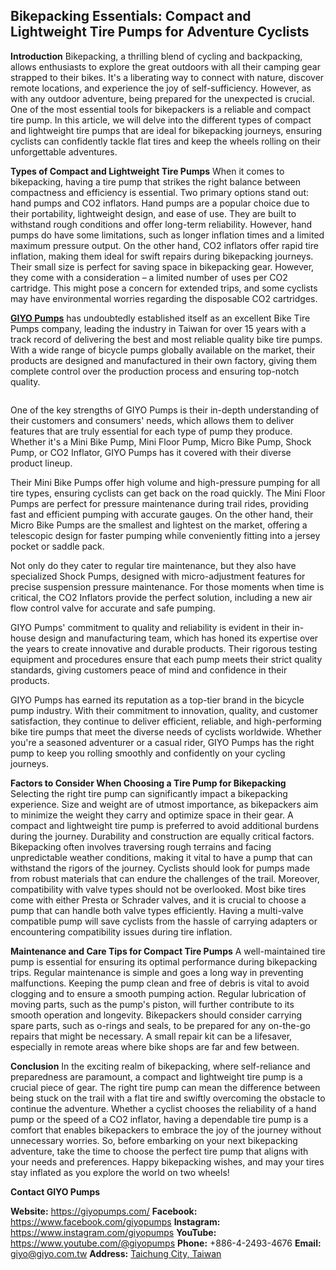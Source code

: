 ## Bikepacking Essentials: Compact and Lightweight Tire Pumps for Adventure Cyclists

**Introduction**
Bikepacking, a thrilling blend of cycling and backpacking, allows enthusiasts to explore the great outdoors with all their camping gear strapped to their bikes. It's a liberating way to connect with nature, discover remote locations, and experience the joy of self-sufficiency. However, as with any outdoor adventure, being prepared for the unexpected is crucial. One of the most essential tools for bikepackers is a reliable and compact tire pump. In this article, we will delve into the different types of compact and lightweight tire pumps that are ideal for bikepacking journeys, ensuring cyclists can confidently tackle flat tires and keep the wheels rolling on their unforgettable adventures.

**Types of Compact and Lightweight Tire Pumps**
When it comes to bikepacking, having a tire pump that strikes the right balance between compactness and efficiency is essential. Two primary options stand out: hand pumps and CO2 inflators. Hand pumps are a popular choice due to their portability, lightweight design, and ease of use. They are built to withstand rough conditions and offer long-term reliability. However, hand pumps do have some limitations, such as longer inflation times and a limited maximum pressure output. On the other hand, CO2 inflators offer rapid tire inflation, making them ideal for swift repairs during bikepacking journeys. Their small size is perfect for saving space in bikepacking gear. However, they come with a consideration – a limited number of uses per CO2 cartridge. This might pose a concern for extended trips, and some cyclists may have environmental worries regarding the disposable CO2 cartridges.

**[GIYO Pumps](https://giyopumps.com)** has undoubtedly established itself as an excellent Bike Tire Pumps company, leading the industry in Taiwan for over 15 years with a track record of delivering the best and most reliable quality bike tire pumps. With a wide range of bicycle pumps globally available on the market, their products are designed and manufactured in their own factory, giving them complete control over the production process and ensuring top-notch quality.

<img alt="" border="0" data-original-height="400" data-original-width="400" src="https://blogger.googleusercontent.com/img/b/R29vZ2xl/AVvXsEgaWsXVNnFOEuakrZDfar9kUAjlO9so1F0sp0QXypkpanhRN9O53bFLPuY2X9DzfXu6byV8yZBZeW_-5ZxKLGOzX-UnuXCQeUcxdDa9fBcH9Ft2H0R9H5U3a5ShdkElceQ2ttWjFGpTrhuhvA1Y3hyufiMG2hPcFwu4kp0MsfOEyfqJDaMAfZatXvPcbv0/s1600/giyopumps.png"/>

One of the key strengths of GIYO Pumps is their in-depth understanding of their customers and consumers' needs, which allows them to deliver features that are truly essential for each type of pump they produce. Whether it's a Mini Bike Pump, Mini Floor Pump, Micro Bike Pump, Shock Pump, or CO2 Inflator, GIYO Pumps has it covered with their diverse product lineup.

Their Mini Bike Pumps offer high volume and high-pressure pumping for all tire types, ensuring cyclists can get back on the road quickly. The Mini Floor Pumps are perfect for pressure maintenance during trail rides, providing fast and efficient pumping with accurate gauges. On the other hand, their Micro Bike Pumps are the smallest and lightest on the market, offering a telescopic design for faster pumping while conveniently fitting into a jersey pocket or saddle pack.

Not only do they cater to regular tire maintenance, but they also have specialized Shock Pumps, designed with micro-adjustment features for precise suspension pressure maintenance. For those moments when time is critical, the CO2 Inflators provide the perfect solution, including a new air flow control valve for accurate and safe pumping.

GIYO Pumps' commitment to quality and reliability is evident in their in-house design and manufacturing team, which has honed its expertise over the years to create innovative and durable products. Their rigorous testing equipment and procedures ensure that each pump meets their strict quality standards, giving customers peace of mind and confidence in their products.

GIYO Pumps has earned its reputation as a top-tier brand in the bicycle pump industry. With their commitment to innovation, quality, and customer satisfaction, they continue to deliver efficient, reliable, and high-performing bike tire pumps that meet the diverse needs of cyclists worldwide. Whether you're a seasoned adventurer or a casual rider, GIYO Pumps has the right pump to keep you rolling smoothly and confidently on your cycling journeys.

**Factors to Consider When Choosing a Tire Pump for Bikepacking**
Selecting the right tire pump can significantly impact a bikepacking experience. Size and weight are of utmost importance, as bikepackers aim to minimize the weight they carry and optimize space in their gear. A compact and lightweight tire pump is preferred to avoid additional burdens during the journey. Durability and construction are equally critical factors. Bikepacking often involves traversing rough terrains and facing unpredictable weather conditions, making it vital to have a pump that can withstand the rigors of the journey. Cyclists should look for pumps made from robust materials that can endure the challenges of the trail. Moreover, compatibility with valve types should not be overlooked. Most bike tires come with either Presta or Schrader valves, and it is crucial to choose a pump that can handle both valve types efficiently. Having a multi-valve compatible pump will save cyclists from the hassle of carrying adapters or encountering compatibility issues during tire inflation.

**Maintenance and Care Tips for Compact Tire Pumps**
A well-maintained tire pump is essential for ensuring its optimal performance during bikepacking trips. Regular maintenance is simple and goes a long way in preventing malfunctions. Keeping the pump clean and free of debris is vital to avoid clogging and to ensure a smooth pumping action. Regular lubrication of moving parts, such as the pump's piston, will further contribute to its smooth operation and longevity. Bikepackers should consider carrying spare parts, such as o-rings and seals, to be prepared for any on-the-go repairs that might be necessary. A small repair kit can be a lifesaver, especially in remote areas where bike shops are far and few between.

**Conclusion**
In the exciting realm of bikepacking, where self-reliance and preparedness are paramount, a compact and lightweight tire pump is a crucial piece of gear. The right tire pump can mean the difference between being stuck on the trail with a flat tire and swiftly overcoming the obstacle to continue the adventure. Whether a cyclist chooses the reliability of a hand pump or the speed of a CO2 inflator, having a dependable tire pump is a comfort that enables bikepackers to embrace the joy of the journey without unnecessary worries. So, before embarking on your next bikepacking adventure, take the time to choose the perfect tire pump that aligns with your needs and preferences. Happy bikepacking wishes, and may your tires stay inflated as you explore the world on two wheels!

**Contact GIYO Pumps**

**Website:** https://giyopumps.com/
**Facebook:** https://www.facebook.com/giyopumps
**Instagram:** https://www.instagram.com/giyopumps
**YouTube:** https://www.youtube.com/@giyopumps
**Phone:** +886-4-2493-4676
**Email:** giyo@giyo.com.tw
**Address:** [Taichung City, Taiwan](https://goo.gl/maps/dNTQ2rx7mK7awVmi8) 
